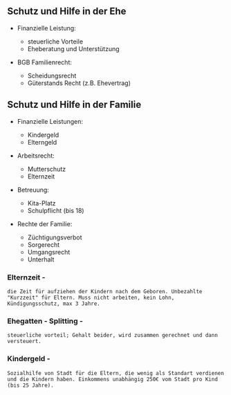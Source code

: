 ## Schutz und Hilfe in der Ehe

- Finanzielle Leistung:
	- steuerliche Vorteile
	- Eheberatung und Unterstützung

- BGB Familienrecht:
	- Scheidungsrecht
	- Güterstands Recht (z.B. Ehevertrag)

## Schutz und Hilfe in der Familie

- Finanzielle Leistungen:
	- Kindergeld
	- Elterngeld

- Arbeitsrecht:
	- Mutterschutz
	- Elternzeit

- Betreuung:
	- Kita-Platz
	- Schulpflicht (bis 18)

- Rechte der Familie:
	- Züchtigungsverbot
	- Sorgerecht
	- Umgangsrecht
	- Unterhalt

### Elternzeit - 
	die Zeit für aufziehen der Kindern nach dem Geboren. Unbezahlte "Kurzzeit" für Eltern. Muss nicht arbeiten, kein Lohn, Kündigungsschutz, max 3 Jahre.

### Ehegatten - Splitting - 
	steuerliche vorteil; Gehalt beider, wird zusammen gerechnet und dann versteuert.

### Kindergeld - 
	Sozialhilfe von Stadt für die Eltern, die wenig als Standart verdienen und die Kindern haben. Einkommens unabhängig 250€ vom Stadt pro Kind (bis 25 Jahre).


